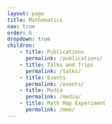```yaml
---
layout: page
title: Mathematics
nav: true
order: 6
dropdown: true
children: 
    - title: Publications
      permalink: /publications/
    - title: Talks and Trips
      permalink: /talks/
    - title: Events
      permalink: /events/
    - title: Media
      permalink: /media/
    - title: Math Map Experiment
      permalink: /mme/
---
```


 
